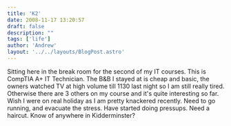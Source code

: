```yaml
---
title: 'K2'
date: 2008-11-17 13:20:57
draft: false
description: ""
tags: ['life']
author: 'Andrew'
layout: '../../layouts/BlogPost.astro'
---
```


Sitting here in the break room for the second of my IT courses. This is CompTIA A+ IT Technician. The B&B I stayed at is cheap and basic, the owners watched TV at high volume till 1130 last night so I am still really tired. Otherwise there are 3 others on my course and it's quite interesting so far. Wish I were on real holiday as I am pretty knackered recently. Need to go running, and evacuate the stress. Have started doing pressups. Need a haircut. Know of anywhere in Kidderminster?
